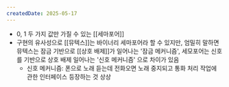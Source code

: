 ```yaml
---
createdDate: 2025-05-17
---
```

- 0, 1 두 가지 값만 가질 수 있는 [[세마포어]]
- 구현의 유사성으로 [[뮤텍스]]는 바이너리 세마포어라 할 수 있지만, 엄밀히 말하면 뮤텍스는 잠금 기반으로 [[상호 배제]]가 일어나는 '잠금 메커니즘', 세모포어는 신호를 기반으로 상호 배제 일어나는 '신호 메커니즘' 으로 차이가 있음
	- 신호 메커니즘: 폰으로 노래 듣는데 전화오면 노래 중지되고 통화 처리 작업에 관한 인터페이스 등장하는 것 상상